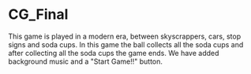 # CG_Final

This game is played in a modern era, between skyscrappers, cars, stop signs and soda cups. In this game the ball collects all the soda cups and after collecting all the soda cups the game ends. We have added background music and a "Start Game!!" button.
